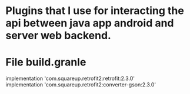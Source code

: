 # Plugins that I use for interacting the api between java app android and server web backend.
# File build.granle
implementation 'com.squareup.retrofit2:retrofit:2.3.0'
<br/>
implementation 'com.squareup.retrofit2:converter-gson:2.3.0'
<br/>
